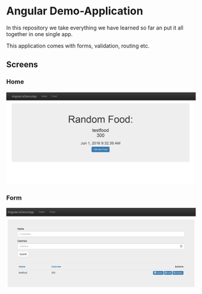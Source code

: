 # Angular Demo-Application

In this repository we take everything we have learned so far an put it all together in one single app.

This application comes with forms, validation, routing etc.

## Screens

### Home

![alt text](_gitAssets/screen1.jpg "Screen1")

### Form

![alt text](_gitAssets/screen2.jpg "Screen2")
